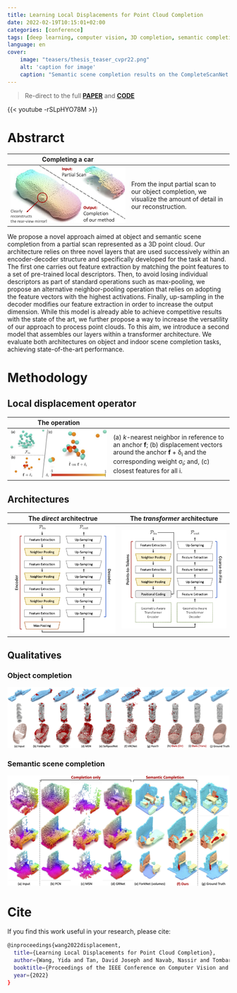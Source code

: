 ```yaml
---
title: Learning Local Displacements for Point Cloud Completion
date: 2022-02-19T10:15:01+02:00
categories: [conference]
tags: [deep learning, computer vision, 3D completion, semantic completion, CVPR, point cloud]
language: en
cover:
    image: "teasers/thesis_teaser_cvpr22.png"
    alt: 'caption for image'
    caption: "Semantic scene completion results on the CompleteScanNet dataset"
---
```


> Re-direct to the full [**PAPER**](https://arxiv.org/pdf/2203.16600v1.pdf) and [**CODE**](https://github.com/wangyida/disp3d) 

{{< youtube -rSLpHYO78M >}}

# Abstrarct
| Completing a car |  |
| :-: | :-- |
![teaser](images/CVPR_teaser.png#center) | From the input partial scan to our object completion, we visualize the amount of detail in our reconstruction.

We propose a novel approach aimed at object and semantic scene completion from a partial scan represented as a 3D point cloud.
Our architecture relies on three novel layers that are used successively within an encoder-decoder structure and specifically developed for the task at hand.
The first one carries out feature extraction by matching the point features to a set of pre-trained local descriptors.
Then, to avoid losing individual descriptors as part of standard operations such as max-pooling, we propose an alternative neighbor-pooling operation that relies on adopting the feature vectors with the highest activations. Finally, up-sampling in the decoder modifies our feature extraction in order to increase the output dimension.
While this model is already able to achieve competitive results with the state of the art, we further propose a way to increase the versatility of our approach to process point clouds. To this aim, we introduce a second model that assembles our layers within a transformer architecture.
We evaluate both architectures on object and indoor scene completion tasks, achieving state-of-the-art performance.

# Methodology
## Local displacement operator
| The operation |  |
| :-: | :-- |
![operator](images/CVPR_graph_conv.png#center) | (a) *k*-nearest neighbor in reference to an anchor **f**; (b) displacement vectors around the anchor **f** + δ<sub>i</sub> and the corresponding weight σ<sub>i</sub>; and, (c) closest features for all i.

## Architectures
| The *direct* architectrue | The *transformer* architecture |
| :-: | :-: |
![direct](images/CVPR_direct_architecture.png#center) | ![transformer](images/CVPR_transformer_architecture.png#center)

## Qualitatives
### Object completion
![objects](images/CVPR_shapenet.png#center)

### Semantic scene completion
![objects](images/CVPR_scannet.png#center)

# Cite

If you find this work useful in your research, please cite:

```bash
@inproceedings{wang2022displacement,
  title={Learning Local Displacements for Point Cloud Completion},
  author={Wang, Yida and Tan, David Joseph and Navab, Nassir and Tombari, Federico},
  booktitle={Proceedings of the IEEE Conference on Computer Vision and Pattern Recognition},
  year={2022}
}
```
